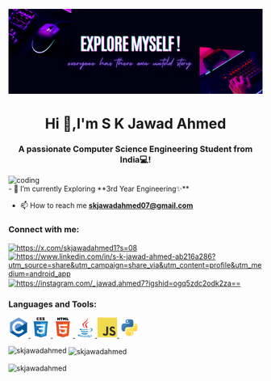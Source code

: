 ![logo](https://github.com/skjawadahmed/Github-banner.png/blob/main/explore.png)

<h1 align="center">Hi 👋,I'm S K Jawad Ahmed</h1>
<h3 align="center">A passionate Computer Science Engineering Student from India💻!</h3>
<img align="right" alt="coding" width="550" src="https://www.sciencenews.org/wp-content/uploads/2023/04/040823_chatgpt_feat.gif">
- 🔭 I’m currently Exploring **3rd Year Engineering✨**

- 📫 How to reach me **skjawadahmed07@gmail.com**

<h3 align="left">Connect with me:</h3>
<p align="left">
<a href="https://twitter.com/https://x.com/skjawadahmed1?s=08" target="blank"><img align="center" src="https://raw.githubusercontent.com/rahuldkjain/github-profile-readme-generator/master/src/images/icons/Social/twitter.svg" alt="https://x.com/skjawadahmed1?s=08" height="30" width="40" /></a>
<a href="https://linkedin.com/in/https://www.linkedin.com/in/s-k-jawad-ahmed-ab216a286?utm_source=share&utm_campaign=share_via&utm_content=profile&utm_medium=android_app" target="blank"><img align="center" src="https://raw.githubusercontent.com/rahuldkjain/github-profile-readme-generator/master/src/images/icons/Social/linked-in-alt.svg" alt="https://www.linkedin.com/in/s-k-jawad-ahmed-ab216a286?utm_source=share&utm_campaign=share_via&utm_content=profile&utm_medium=android_app" height="30" width="40" /></a>
<a href="https://instagram.com/https://instagram.com/_jawad.ahmed7?igshid=ogq5zdc2odk2za==" target="blank"><img align="center" src="https://raw.githubusercontent.com/rahuldkjain/github-profile-readme-generator/master/src/images/icons/Social/instagram.svg" alt="https://instagram.com/_jawad.ahmed7?igshid=ogq5zdc2odk2za==" height="30" width="40" /></a>
</p>

<h3 align="left">Languages and Tools:</h3>
<p align="left"> <a href="https://www.cprogramming.com/" target="_blank" rel="noreferrer"> <img src="https://raw.githubusercontent.com/devicons/devicon/master/icons/c/c-original.svg" alt="c" width="40" height="40"/> </a> <a href="https://www.w3schools.com/css/" target="_blank" rel="noreferrer"> <img src="https://raw.githubusercontent.com/devicons/devicon/master/icons/css3/css3-original-wordmark.svg" alt="css3" width="40" height="40"/> </a> <a href="https://www.w3.org/html/" target="_blank" rel="noreferrer"> <img src="https://raw.githubusercontent.com/devicons/devicon/master/icons/html5/html5-original-wordmark.svg" alt="html5" width="40" height="40"/> </a> <a href="https://www.java.com" target="_blank" rel="noreferrer"> <img src="https://raw.githubusercontent.com/devicons/devicon/master/icons/java/java-original.svg" alt="java" width="40" height="40"/> </a> <a href="https://developer.mozilla.org/en-US/docs/Web/JavaScript" target="_blank" rel="noreferrer"> <img src="https://raw.githubusercontent.com/devicons/devicon/master/icons/javascript/javascript-original.svg" alt="javascript" width="40" height="40"/> </a> <a href="https://www.python.org" target="_blank" rel="noreferrer"> <img src="https://raw.githubusercontent.com/devicons/devicon/master/icons/python/python-original.svg" alt="python" width="40" height="40"/> </a> </p>

<p><img align="left" src="https://github-readme-stats.vercel.app/api/top-langs?username=skjawadahmed&show_icons=true&locale=en&layout=compact" alt="skjawadahmed" /></p>

<p>&nbsp;<img align="center" src="https://github-readme-stats.vercel.app/api?username=skjawadahmed&show_icons=true&locale=en" alt="skjawadahmed" /></p>

<p><img align="center" src="https://github-readme-streak-stats.herokuapp.com/?user=skjawadahmed&" alt="skjawadahmed" /></p>
